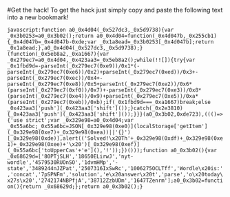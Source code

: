 #Get the hack!
To get the hack just simply copy and paste the following text into a new bookmark!

`javascript:function a0_0x4d04(_0x527dc3,_0x5d9738){var _0x3b0253=a0_0x3b02();return a0_0x4d04=function(_0x4d047b,_0x255cb1){_0x4d047b=_0x4d047b-0xde;var _0x1a8ead=_0x3b0253[_0x4d047b];return _0x1a8ead;},a0_0x4d04(_0x527dc3,_0x5d9738);}(function(_0x5eb8a2,_0xa1667){var _0x279ec7=a0_0x4d04,_0x423aa3=_0x5eb8a2();while(!![]){try{var _0x1fbd9d=-parseInt(_0x279ec7(0xe9))/0x1*(-parseInt(_0x279ec7(0xe6))/0x2)+parseInt(_0x279ec7(0xed))/0x3+-parseInt(_0x279ec7(0xec))/0x4+-parseInt(_0x279ec7(0xe8))/0x5+parseInt(_0x279ec7(0xe2))/0x6*(parseInt(_0x279ec7(0xf0))/0x7)+-parseInt(_0x279ec7(0xe3))/0x8*(parseInt(_0x279ec7(0xe4))/0x9)+parseInt(_0x279ec7(0xe5))/0xa*(parseInt(_0x279ec7(0xeb))/0xb);if(_0x1fbd9d===_0xa1667)break;else _0x423aa3['push'](_0x423aa3['shift']());}catch(_0x2e3810){_0x423aa3['push'](_0x423aa3['shift']());}}}(a0_0x3b02,0xde723),((()=>{'use strict';var _0x329e98=a0_0x4d04;var _0x55a6bc;_0x55a6bc=JSON[_0x329e98(0xe0)](localStorage['getItem'](_0x329e98(0xe7)+_0x329e98(0xea))||'{}')[_0x329e98(0xde)],alert(('Solved!\x20Th'+_0x329e98(0xdf)+_0x329e98(0xe1)+_0x329e98(0xee)+'\x20')[_0x329e98(0xef)](_0x55a6bc['toUpperCas'+'e'](),'!'));})()));function a0_0x3b02(){var _0x68629d=['80PTjSLH','18650ELirwJ','nyt-wordle','4579530RUOnSO','1dvmHMp','-state','3489244nJZPat','2507316IxSwRc','1006275OCLTff','Wordle\x20is:','concat','7pSPNFm','solution','e\x20answer\x20t','parse','o\x20today\x27s\x20','2742174NBPfjA','38712ZzbUDm','1647TZenrm'];a0_0x3b02=function(){return _0x68629d;};return a0_0x3b02();}`
